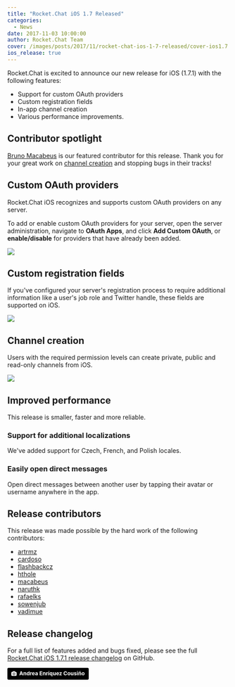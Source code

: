 ```yaml
---
title: "Rocket.Chat iOS 1.7 Released"
categories:
  - News
date: 2017-11-03 10:00:00
author: Rocket.Chat Team
cover: /images/posts/2017/11/rocket-chat-ios-1-7-released/cover-ios1.7.jpg
ios_release: true
---
```


Rocket.Chat is excited to announce our new release for iOS (1.7.1) with the
following features:

- Support for custom OAuth providers
- Custom registration fields
- In-app channel creation
- Various performance improvements.

## Contributor spotlight

<a target="\_blank" href="https://github.com/macabeus">Bruno Macabeus</a> is our
featured contributor for this release. Thank you for your great work on [channel creation](#create-channels) and stopping bugs in their tracks!

## Custom OAuth providers

<div class="left copy">
<p>
Rocket.Chat iOS recognizes and supports custom OAuth providers on any
server.
</p>
<p>
To add or enable custom OAuth providers for your server, open the server
administration, navigate to <strong>OAuth Apps</strong>, and click
<strong>Add Custom OAuth</strong>, or <strong>enable/disable</strong> for
providers that have already been added.
</p>
</div>
<div class="right image">
  <p>
    <img src="{{'/images/posts/2017/11/rocket-chat-ios-1-7-released/rocket-chat-ios-1-7-custom-oauth-providers.png' | relative_url}}"/>
  </p>
</div>
<div class="clear"></div>

## Custom registration fields

<div class="left copy">
<p>
If you've configured your server's registration process to require
additional information like a user's job role and Twitter handle, these fields
are supported on iOS.
</p>
</div>
<div class="right image">
  <p>
    <img src="{{'/images/posts/2017/11/rocket-chat-ios-1-7-released/rocket-chat-ios-1-7-custom-registration-fields.png' | relative_url}}"/>
  </p>
</div>
<div class="clear"></div>

## Channel creation

<div class="left copy">
<p>
Users with the required permission levels can create private, public and
read-only channels from iOS.
</p>
</div>
<div class="right image">
  <p>
    <img src="{{'/images/posts/2017/11/rocket-chat-ios-1-7-released/rocket-chat-ios-1-7-create-channels.png' | relative_url}}"/>
  </p>
</div>
<div class="clear"></div>

## Improved performance

This release is smaller, faster and more reliable.

### Support for additional localizations

We've added support for Czech, French, and Polish locales.

### Easily open direct messages

Open direct messages between another user by tapping their avatar or username
anywhere in the app.

## Release contributors

This release was made possible by the hard work of the following contributors:

<ul>
  <li><a target="_blank" href="https://github.com/artrmz">artrmz</a></li>
  <li><a target="_blank" href="https://github.com/cardoso">cardoso</a></li>
  <li><a target="_blank" href="https://github.com/flashbackcz">flashbackcz</a></li>
  <li><a target="_blank" href="https://github.com/hthole">hthole</a></li>
  <li><a target="_blank" href="https://github.com/macabeus">macabeus</a></li>
  <li><a target="_blank" href="https://github.com/naruthk">naruthk</a></li>
  <li><a target="_blank" href="https://github.com/rafaelks">rafaelks</a></li>
  <li><a target="_blank" href="https://github.com/sowenjub">sowenjub</a></li>
  <li><a target="_blank" href="https://github.com/vadimue">vadimue</a></li>
</ul>

## Release changelog

For a full list of features added and bugs fixed, please see the full
[Rocket.Chat iOS 1.7.1 release changelog](https://github.com/RocketChat/Rocket.Chat.iOS/releases/tag/v1.7.1) on GitHub.

<a style="background-color:black;color:white;text-decoration:none;padding:4px 6px;font-family:-apple-system, BlinkMacSystemFont, &quot;San Francisco&quot;, &quot;Helvetica Neue&quot;, Helvetica, Ubuntu, Roboto, Noto, &quot;Segoe UI&quot;, Arial, sans-serif;font-size:12px;font-weight:bold;line-height:1.2;display:inline-block;border-radius:3px;" href="https://unsplash.com/@andreoiide?utm_medium=referral&amp;utm_campaign=photographer-credit&amp;utm_content=creditBadge" target="_blank" rel="noopener noreferrer" title="Download free do whatever you want high-resolution photos from Andrea Enríquez Cousiño"><span style="display:inline-block;padding:2px 3px;"><svg xmlns="http://www.w3.org/2000/svg" style="height:12px;width:auto;position:relative;vertical-align:middle;top:-1px;fill:white;" viewBox="0 0 32 32"><title>unsplash-logo</title><path d="M20.8 18.1c0 2.7-2.2 4.8-4.8 4.8s-4.8-2.1-4.8-4.8c0-2.7 2.2-4.8 4.8-4.8 2.7.1 4.8 2.2 4.8 4.8zm11.2-7.4v14.9c0 2.3-1.9 4.3-4.3 4.3h-23.4c-2.4 0-4.3-1.9-4.3-4.3v-15c0-2.3 1.9-4.3 4.3-4.3h3.7l.8-2.3c.4-1.1 1.7-2 2.9-2h8.6c1.2 0 2.5.9 2.9 2l.8 2.4h3.7c2.4 0 4.3 1.9 4.3 4.3zm-8.6 7.5c0-4.1-3.3-7.5-7.5-7.5-4.1 0-7.5 3.4-7.5 7.5s3.3 7.5 7.5 7.5c4.2-.1 7.5-3.4 7.5-7.5z"></path></svg></span><span style="display:inline-block;padding:2px 3px;">Andrea Enríquez Cousiño</span></a>
